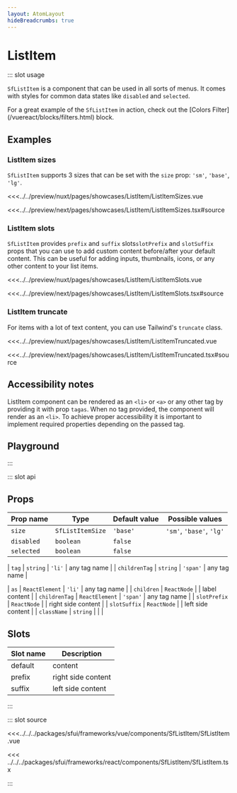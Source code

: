 ```yaml
---
layout: AtomLayout
hideBreadcrumbs: true
---
```


# ListItem

::: slot usage

`SfListItem` is a component that can be used in all sorts of menus. It comes with styles for common data states like `disabled` and `selected`.

For a great example of the `SfListItem` in action, check out the [Colors Filter](/<!-- vue -->vue<!-- end vue --><!-- react -->react<!-- end react -->/blocks/filters.html) block.

## Examples

### ListItem sizes

`SfListItem` supports 3 sizes that can be set with the `size` prop: `'sm'`, `'base'`, `'lg'`.

<Showcase showcase-name="ListItem/ListItemSizes" style="min-height:250px">

<!-- vue -->

<<<../../preview/nuxt/pages/showcases/ListItem/ListItemSizes.vue

<!-- end vue -->
<!-- react -->

<<<../../preview/next/pages/showcases/ListItem/ListItemSizes.tsx#source

<!-- end react -->
</Showcase>

### ListItem slots

`SfListItem` provides <!-- vue -->`prefix` and `suffix` slots<!-- end vue --><!-- react -->`slotPrefix` and `slotSuffix` props<!-- end react --> that you can use to add custom content before/after your default content. This can be useful for adding inputs, thumbnails, icons, or any other content to your list items.

<Showcase showcase-name="ListItem/ListItemSlots" >

<!-- vue -->

<<<../../preview/nuxt/pages/showcases/ListItem/ListItemSlots.vue

<!-- end vue -->
<!-- react -->

<<<../../preview/next/pages/showcases/ListItem/ListItemSlots.tsx#source

<!-- end react -->
</Showcase>

### ListItem truncate

For items with a lot of text content, you can use Tailwind's `truncate` class.

<Showcase showcase-name="ListItem/ListItemTruncated" >

<!-- vue -->

<<<../../preview/nuxt/pages/showcases/ListItem/ListItemTruncated.vue

<!-- end vue -->
<!-- react -->

<<<../../preview/next/pages/showcases/ListItem/ListItemTruncated.tsx#source

<!-- end react -->
</Showcase>

## Accessibility notes

ListItem component can be rendered as an `<li>` or `<a>` or any other tag by providing it with prop <!-- vue -->`tag`<!-- end vue --><!-- react -->`as`<!-- end react -->. When no tag provided, the component will render as an `<li>`. To achieve proper accessibility it is important to implement required properties depending on the passed tag.

## Playground

<Generate />

:::

::: slot api

## Props

| Prop name   | Type             | Default value | Possible values          |
| ----------- | ---------------- | ------------- | ------------------------ |
| `size`      | `SfListItemSize` | `'base'`      | `'sm'`, `'base'`, `'lg'` |
| `disabled ` | `boolean`        | `false`       |                          |
| `selected`  | `boolean`        | `false`       |                          |
<!-- vue -->
| `tag`                | `string`        | `'li'`           | any tag name               |
| `childrenTag`        | `string`        | `'span'`            | any tag name               |
<!-- end vue -->
<!-- react -->
| `as`                 | `ReactElement`  | `'li'`            | any tag name               |
| `children`           | `ReactNode`     |               | label content              |
| `childrenTag`        | `ReactElement`  | `'span'`            | any tag name               |
| `slotPrefix`         | `ReactNode`     |               | right side content         |
| `slotSuffix`         | `ReactNode`     |               | left side content          |
| `className`          | `string`        |               |                            |
<!-- end react -->

<!-- vue -->

## Slots

| Slot name | Description        |
| --------- | ------------------ |
| default   | content            |
| prefix    | right side content |
| suffix    | left side content  |

<!-- end vue -->

:::

::: slot source
<SourceCode>

<!-- vue -->

<<<../../../packages/sfui/frameworks/vue/components/SfListItem/SfListItem.vue

<!-- end vue -->
<!-- react -->

<<< ../../../packages/sfui/frameworks/react/components/SfListItem/SfListItem.tsx

<!-- end react -->
</SourceCode>
:::
